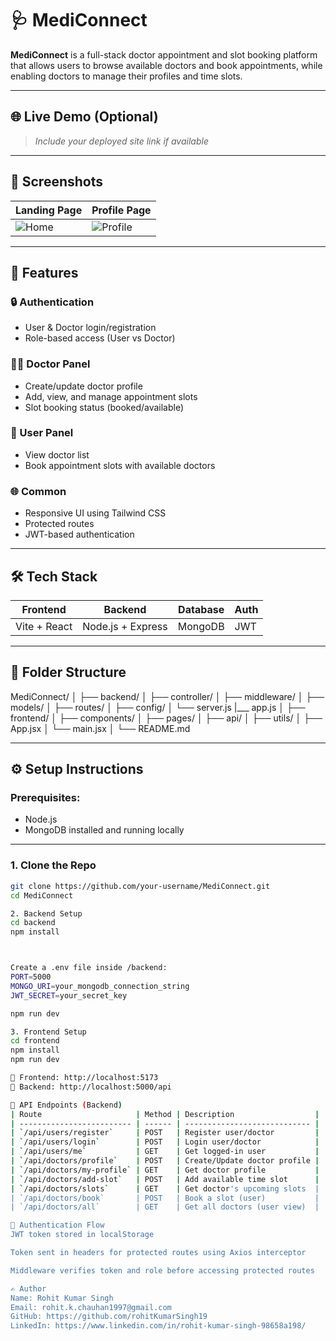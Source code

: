 # 🩺 MediConnect

**MediConnect** is a full-stack doctor appointment and slot booking platform that allows users to browse available doctors and book appointments, while enabling doctors to manage their profiles and time slots.

---

## 🌐 Live Demo (Optional)

> _Include your deployed site link if available_

---

## 📸 Screenshots

| Landing Page | Profile Page |
|--------------|--------------|
| ![Home](https://via.placeholder.com/300x180.png?text=Home+Page) | ![Profile](https://via.placeholder.com/300x180.png?text=Profile+Page) |

---

## 🚀 Features

### 🔒 Authentication
- User & Doctor login/registration
- Role-based access (User vs Doctor)

### 👨‍⚕️ Doctor Panel
- Create/update doctor profile
- Add, view, and manage appointment slots
- Slot booking status (booked/available)

### 👥 User Panel
- View doctor list
- Book appointment slots with available doctors

### 🌐 Common
- Responsive UI using Tailwind CSS
- Protected routes
- JWT-based authentication

---

## 🛠 Tech Stack

| Frontend | Backend | Database | Auth |
|----------|---------|----------|------|
| Vite + React | Node.js + Express | MongoDB | JWT |

---

## 🧰 Folder Structure

MediConnect/
│
├── backend/
│ ├── controller/
│ ├── middleware/
│ ├── models/
│ ├── routes/
│ ├── config/
│ └── server.js
  |___ app.js
│
├── frontend/
│ ├── components/
│ ├── pages/
│ ├── api/
│ ├── utils/
│ ├── App.jsx
│ └── main.jsx
│
└── README.md



---

## ⚙️ Setup Instructions

### Prerequisites:
- Node.js
- MongoDB installed and running locally

---

### 1. Clone the Repo

```bash
git clone https://github.com/your-username/MediConnect.git
cd MediConnect

2. Backend Setup
cd backend
npm install



Create a .env file inside /backend:
PORT=5000
MONGO_URI=your_mongodb_connection_string
JWT_SECRET=your_secret_key

npm run dev

3. Frontend Setup
cd frontend
npm install
npm run dev

📍 Frontend: http://localhost:5173
📍 Backend: http://localhost:5000/api

🧪 API Endpoints (Backend)
| Route                     | Method | Description                  |
| ------------------------- | ------ | ---------------------------- |
| `/api/users/register`     | POST   | Register user/doctor         |
| `/api/users/login`        | POST   | Login user/doctor            |
| `/api/users/me`           | GET    | Get logged-in user           |
| `/api/doctors/profile`    | POST   | Create/Update doctor profile |
| `/api/doctors/my-profile` | GET    | Get doctor profile           |
| `/api/doctors/add-slot`   | POST   | Add available time slot      |
| `/api/doctors/slots`      | GET    | Get doctor's upcoming slots  |
| `/api/doctors/book`       | POST   | Book a slot (user)           |
| `/api/doctors/all`        | GET    | Get all doctors (user view)  |

🔐 Authentication Flow
JWT token stored in localStorage

Token sent in headers for protected routes using Axios interceptor

Middleware verifies token and role before accessing protected routes

✍️ Author
Name: Rohit Kumar Singh
Email: rohit.k.chauhan1997@gmail.com
GitHub: https://github.com/rohitKumarSingh19
LinkedIn: https://www.linkedin.com/in/rohit-kumar-singh-98658a198/



